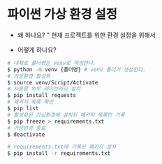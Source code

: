 # 파이썬 가상 환경 설정
- 왜 하나요?
" 현재 프로젝트를 위한 환경 설정을 위해서

- 어떻게 하나요?

```bash
# 대체로 폴더명은 venv로 작성한다.
$ python -m venv {폴더명} # venv 폴더가 생성된다.
# 가상환경 활성화
$ source venv/Script/Activate
# 사용할 외부 라이브러리 설치
$ pip install requests
# 패키지 목록 확인
$ pip list
# 활성화된 가상환경에 설치된 패키지 목록만 기록
$ pip freeze > requirements.txt
# 가상환경 종료
$ deactivate

# requirements.txt에 기록된 패키지 설치
$ pip install -r requirements.txt
```